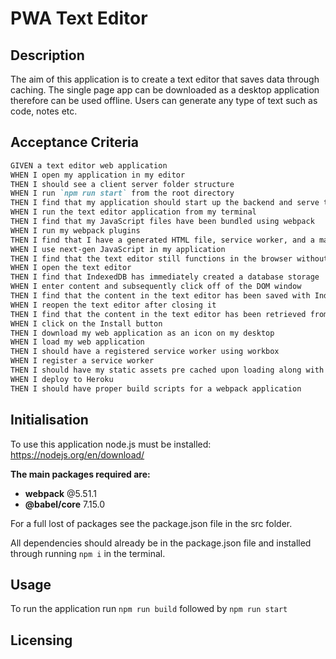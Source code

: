 # PWA Text Editor

## Description 
The aim of this application is to create a text editor that saves data through caching. The single page app can be downloaded as a desktop application therefore can be used offline. Users can generate any type of text such as code, notes etc.

## Acceptance Criteria

```md
GIVEN a text editor web application
WHEN I open my application in my editor
THEN I should see a client server folder structure
WHEN I run `npm run start` from the root directory
THEN I find that my application should start up the backend and serve the client
WHEN I run the text editor application from my terminal
THEN I find that my JavaScript files have been bundled using webpack
WHEN I run my webpack plugins
THEN I find that I have a generated HTML file, service worker, and a manifest file
WHEN I use next-gen JavaScript in my application
THEN I find that the text editor still functions in the browser without errors
WHEN I open the text editor
THEN I find that IndexedDB has immediately created a database storage
WHEN I enter content and subsequently click off of the DOM window
THEN I find that the content in the text editor has been saved with IndexedDB
WHEN I reopen the text editor after closing it
THEN I find that the content in the text editor has been retrieved from our IndexedDB
WHEN I click on the Install button
THEN I download my web application as an icon on my desktop
WHEN I load my web application
THEN I should have a registered service worker using workbox
WHEN I register a service worker
THEN I should have my static assets pre cached upon loading along with subsequent pages and static assets
WHEN I deploy to Heroku
THEN I should have proper build scripts for a webpack application
```

## Initialisation
To use this application node.js must be installed: https://nodejs.org/en/download/ <br />

**The main packages required are:**
 * **webpack**  @5.51.1
* **@babel/core**  7.15.0

For a full lost of packages see the package.json file in the src folder.

All dependencies should already be in the package.json file and installed through running ```npm i``` in the terminal.

## Usage
To run the application run `npm run build` followed by `npm run start`

## Licensing 
